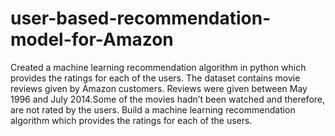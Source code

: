 # user-based-recommendation-model-for-Amazon

Created a machine learning recommendation algorithm in python which provides the ratings for each of the users. The dataset contains movie reviews given by Amazon customers. Reviews were given between May 1996 and July 2014.Some of the movies hadn’t been watched and therefore, are not rated by the users. Build a machine learning recommendation algorithm which provides the ratings for each of the users.
